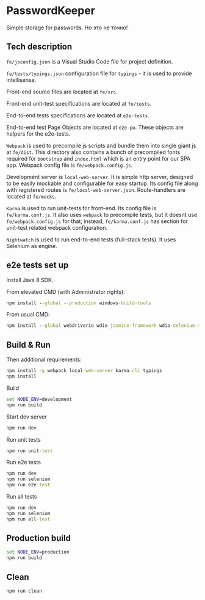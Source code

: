 # PasswordKeeper

Simple storage for passwords. Но это не точно!

## Tech description

`fe/jsconfig.json` is a Visual Studio Code file for project definition.

`fe/tests/typings.json` configuration file for `typings` - it is used to provide intellisense.

Front-end source files are located at `fe/src`.

Front-end unit-test specifications are located at `fe/tests`.

End-to-end tests specifications are located at `e2e-tests`.

End-to-end test Page Objects are located at `e2e-po`. These objects are helpers for the e2e-tests.

`Webpack` is used to precompile js scripts and bundle them into single giant js at `fe/dist`. This directory also contains a bunch of precompiled fonts required for `bootstrap` and `index.html` which is an entry point for our SPA app. Webpack config file is `fe/webpack.config.js`.

Development server is `local-web-server`. It is simple http server, designed to be easily mockable and configurable for easy startup. Its config file along with registered routes is `fe/local-web-server.json`. Route-handlers are located at `fe/mocks`.

`Karma` is used to run unit-tests for front-end. Its config file is `fe/karma.conf.js`. It also uses `webpack` to precompile tests, but it doesnt use `fe/webpack.config.js` for that; instead, `fe/karma.conf.js` has section for unit-test related webpack configuration.

`Nightwatch` is used to run end-to-end tests (full-stack tests). It uses Selenium as engine.

## e2e tests set up

Install Java 8 SDK.

From elevated CMD (with Administrator rights):

```bat
npm install --global --production windows-build-tools
```

From usual CMD:

```bat
npm install --global webdriverio wdio-jasmine-framework wdio-selenium-standalone-service
```

## Build & Run

Then additional requirements:

```bat
npm install -g webpack local-web-server karma-cli typings
npm install
```

Build

```bat
set NODE_ENV=development
npm run build
```

Start dev server

```bat
npm run dev
```

Run unit tests

```bat
npm run unit-test
```

Run e2e tests

```bat
npm run dev
npm run selenium
npm run e2e-test
```

Run all tests

```bat
npm run dev
npm run selenium
npm run all-test
```

## Production build

```bat
set NODE_ENV=production
npm run build
```

## Clean

```bat
npm run clean
```